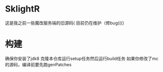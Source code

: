 # SklightR
这是我之前一些魔改服务端的旧源码(
目前仍在维护（修bug(((）

# 构建
确保你安装了jdk8
克隆本仓库运行setup任务然后运行build任务
如果你修改了mc的源码，编译前要先跑genPatches

